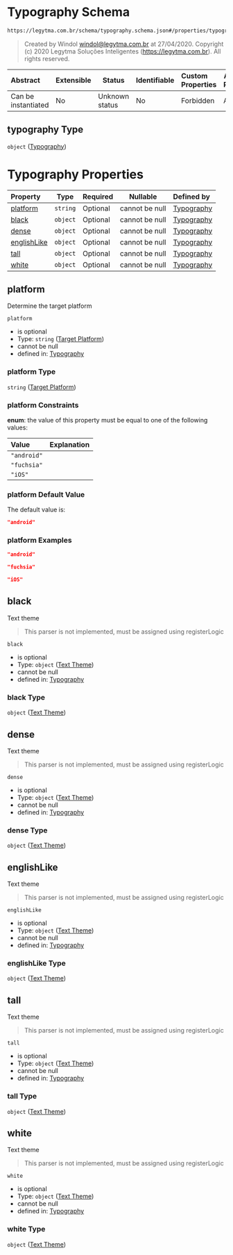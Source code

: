 # Typography Schema

```txt
https://legytma.com.br/schema/typography.schema.json#/properties/typography
```




> Created by Windol [windol@legytma.com.br](mailto:windol@legytma.com.br) at 27/04/2020.
> Copyright (c) 2020 Legytma Soluções Inteligentes (<https://legytma.com.br>). All rights reserved.
>

| Abstract            | Extensible | Status         | Identifiable | Custom Properties | Additional Properties | Access Restrictions | Defined In                                                                          |
| :------------------ | ---------- | -------------- | ------------ | :---------------- | --------------------- | ------------------- | ----------------------------------------------------------------------------------- |
| Can be instantiated | No         | Unknown status | No           | Forbidden         | Allowed               | none                | [theme_data.schema.json\*](../schema/theme_data.schema.json) |

## typography Type

`object` ([Typography](theme_data-properties-typography.md))

# Typography Properties

| Property                    | Type     | Required | Nullable       | Defined by                                                                                                                                   |
| :-------------------------- | -------- | -------- | -------------- | :------------------------------------------------------------------------------------------------------------------------------------------- |
| [platform](#platform)       | `string` | Optional | cannot be null | [Typography](typography-properties-target-platform.md) |
| [black](#black)             | `object` | Optional | cannot be null | [Typography](typography-properties-text-theme.md)              |
| [dense](#dense)             | `object` | Optional | cannot be null | [Typography](typography-properties-text-theme-1.md)            |
| [englishLike](#englishLike) | `object` | Optional | cannot be null | [Typography](typography-properties-text-theme-2.md)      |
| [tall](#tall)               | `object` | Optional | cannot be null | [Typography](typography-properties-text-theme-3.md)             |
| [white](#white)             | `object` | Optional | cannot be null | [Typography](typography-properties-text-theme-4.md)            |

## platform

Determine the target platform


`platform`

-   is optional
-   Type: `string` ([Target Platform](typography-properties-target-platform.md))
-   cannot be null
-   defined in: [Typography](typography-properties-target-platform.md)

### platform Type

`string` ([Target Platform](typography-properties-target-platform.md))

### platform Constraints

**enum**: the value of this property must be equal to one of the following values:

| Value       | Explanation |
| :---------- | ----------- |
| `"android"` |             |
| `"fuchsia"` |             |
| `"iOS"`     |             |

### platform Default Value

The default value is:

```json
"android"
```

### platform Examples

```json
"android"
```

```json
"fuchsia"
```

```json
"iOS"
```

## black

Text theme


> This parser is not implemented, must be assigned using registerLogic
>

`black`

-   is optional
-   Type: `object` ([Text Theme](typography-properties-text-theme.md))
-   cannot be null
-   defined in: [Typography](typography-properties-text-theme.md)

### black Type

`object` ([Text Theme](typography-properties-text-theme.md))

## dense

Text theme


> This parser is not implemented, must be assigned using registerLogic
>

`dense`

-   is optional
-   Type: `object` ([Text Theme](typography-properties-text-theme-1.md))
-   cannot be null
-   defined in: [Typography](typography-properties-text-theme-1.md)

### dense Type

`object` ([Text Theme](typography-properties-text-theme-1.md))

## englishLike

Text theme


> This parser is not implemented, must be assigned using registerLogic
>

`englishLike`

-   is optional
-   Type: `object` ([Text Theme](typography-properties-text-theme-2.md))
-   cannot be null
-   defined in: [Typography](typography-properties-text-theme-2.md)

### englishLike Type

`object` ([Text Theme](typography-properties-text-theme-2.md))

## tall

Text theme


> This parser is not implemented, must be assigned using registerLogic
>

`tall`

-   is optional
-   Type: `object` ([Text Theme](typography-properties-text-theme-3.md))
-   cannot be null
-   defined in: [Typography](typography-properties-text-theme-3.md)

### tall Type

`object` ([Text Theme](typography-properties-text-theme-3.md))

## white

Text theme


> This parser is not implemented, must be assigned using registerLogic
>

`white`

-   is optional
-   Type: `object` ([Text Theme](typography-properties-text-theme-4.md))
-   cannot be null
-   defined in: [Typography](typography-properties-text-theme-4.md)

### white Type

`object` ([Text Theme](typography-properties-text-theme-4.md))

